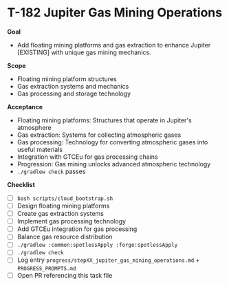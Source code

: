 # T-182 Jupiter Gas Mining Operations

**Goal**

- Add floating mining platforms and gas extraction to enhance Jupiter [EXISTING] with unique gas mining mechanics.

**Scope**

- Floating mining platform structures
- Gas extraction systems and mechanics
- Gas processing and storage technology

**Acceptance**

- Floating mining platforms: Structures that operate in Jupiter's atmosphere
- Gas extraction: Systems for collecting atmospheric gases
- Gas processing: Technology for converting atmospheric gases into useful materials
- Integration with GTCEu for gas processing chains
- Progression: Gas mining unlocks advanced atmospheric technology
- `./gradlew check` passes

**Checklist**

- [ ] `bash scripts/cloud_bootstrap.sh`
- [ ] Design floating mining platforms
- [ ] Create gas extraction systems
- [ ] Implement gas processing technology
- [ ] Add GTCEu integration for gas processing
- [ ] Balance gas resource distribution
- [ ] `./gradlew :common:spotlessApply :forge:spotlessApply`
- [ ] `./gradlew check`
- [ ] Log entry `progress/stepXX_jupiter_gas_mining_operations.md` + `PROGRESS_PROMPTS.md`
- [ ] Open PR referencing this task file
